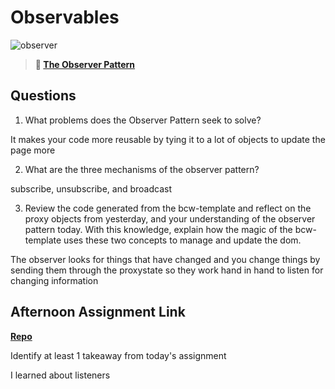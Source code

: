 # Observables

![observer](https://bcw.blob.core.windows.net/public/img/journals/8014045611652045)

> **📖 [The Observer Pattern](https://codeworksacademy.com/fs-student-guide/resources/wk3/04-Observer-Pattern)**

## Questions

1. What problems does the Observer Pattern seek to solve?

It makes your code more reusable by tying it to a lot of objects to update the page more

2. What are the three mechanisms of the observer pattern?

subscribe, unsubscribe, and broadcast

3. Review the code generated from the bcw-template and reflect on the proxy objects from yesterday, and your understanding of the observer pattern today. With this knowledge, explain how the magic of the bcw-template uses these two concepts to manage and update the dom.

The observer looks for things that have changed and you change things by sending them through the proxystate so they work hand in hand to listen for changing information

## Afternoon Assignment Link

**[Repo](https://github.com/ChristineKlosterman/<ASSIGNMENT_REPO>)**

Identify at least 1 takeaway from today's assignment

I learned about listeners
